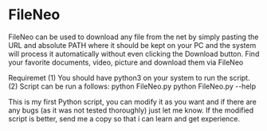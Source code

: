 # FileNeo
FileNeo can be used to download any file from the net by simply pasting the URL and absolute PATH where it should be kept on your PC and the system will process it automatically without even clicking the Download button. Find your favorite documents, video, picture and download them via FileNeo

Requiremet
(1) You should have python3 on your system to run the script.
(2) Script can be run a follows:
    python FileNeo.py <URL> <PATH>
    python FileNeo.py --help


This is my first Python script, you can modify it as you want and if there are any bugs (as it was not tested thoroughly) just let me know. If the modified script is better, send me a copy so that i can learn and get experience. 
